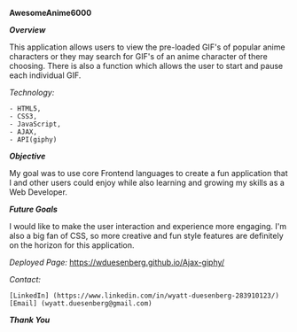 **AwesomeAnime6000**

***Overview***

This application allows users to view the pre-loaded GIF's of popular anime characters or they may search for GIF's of an anime character of there choosing. There is also a function which allows the user to start and pause each individual GIF.

*Technology:*

    - HTML5,
    - CSS3,
    - JavaScript,
    - AJAX,
    - API(giphy)

***Objective***

My goal was to use core Frontend languages to create a fun application that I and other users could enjoy while also learning and growing my skills as a Web Developer.

***Future Goals***

I would like to make the user interaction and experience more engaging. I'm also a big fan of CSS, so more creative and fun style features are definitely on the horizon for this application.

*Deployed Page:*
https://wduesenberg.github.io/Ajax-giphy/

*Contact:*

    [LinkedIn] (https://www.linkedin.com/in/wyatt-duesenberg-283910123/)
    [Email] (wyatt.duesenberg@gmail.com)

***Thank You***
